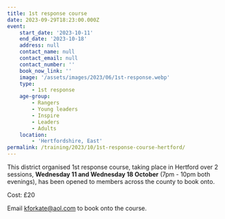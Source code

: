 ```yaml
---
title: 1st response course
date: 2023-09-29T18:23:00.000Z
event:
    start_date: '2023-10-11'
    end_date: '2023-10-18'
    address: null
    contact_name: null
    contact_email: null
    contact_number: ''
    book_now_link: ''
    image: '/assets/images/2023/06/1st-response.webp'
    type:
        - 1st response
    age-group:
        - Rangers
        - Young leaders
        - Inspire
        - Leaders
        - Adults
    location:
        - 'Hertfordshire, East'
permalink: /training/2023/10/1st-response-course-hertford/
---
```

This district organised 1st response course, taking place in Hertford over 2 sessions, **Wednesday 11 and Wednesday 18 October** (7pm - 10pm both evenings), has been opened to members across the county to book onto.

Cost: £20

Email <kforkate@aol.com> to book onto the course.
